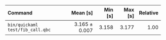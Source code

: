 | Command | Mean [s] | Min [s] | Max [s] | Relative |
|:---|---:|---:|---:|---:|
| `bin/quickaml test/fib_call.qbc` | 3.165 ± 0.007 | 3.158 | 3.177 | 1.00 |
